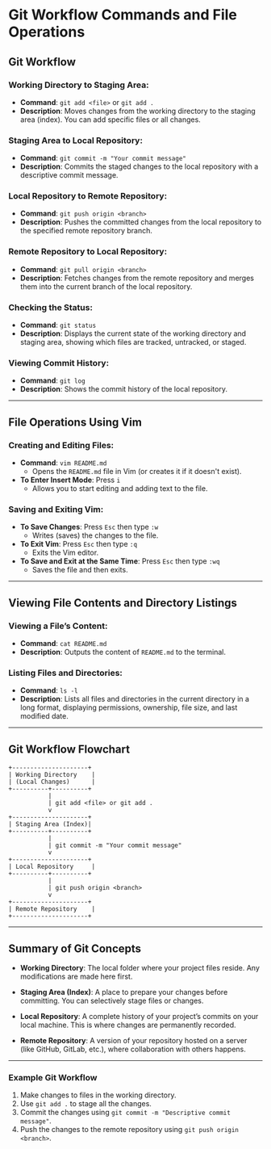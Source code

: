 # Git Workflow Commands and File Operations

## Git Workflow

### Working Directory to Staging Area:

- **Command**: `git add <file>` or `git add .`
- **Description**: Moves changes from the working directory to the staging area (index). You can add specific files or all changes.

### Staging Area to Local Repository:

- **Command**: `git commit -m "Your commit message"`
- **Description**: Commits the staged changes to the local repository with a descriptive commit message.

### Local Repository to Remote Repository:

- **Command**: `git push origin <branch>`
- **Description**: Pushes the committed changes from the local repository to the specified remote repository branch.

### Remote Repository to Local Repository:

- **Command**: `git pull origin <branch>`
- **Description**: Fetches changes from the remote repository and merges them into the current branch of the local repository.

### Checking the Status:

- **Command**: `git status`
- **Description**: Displays the current state of the working directory and staging area, showing which files are tracked, untracked, or staged.

### Viewing Commit History:

- **Command**: `git log`
- **Description**: Shows the commit history of the local repository.

---

## File Operations Using Vim

### Creating and Editing Files:

- **Command**: `vim README.md`
  - Opens the `README.md` file in Vim (or creates it if it doesn't exist).
- **To Enter Insert Mode**: Press `i`
  - Allows you to start editing and adding text to the file.

### Saving and Exiting Vim:

- **To Save Changes**: Press `Esc` then type `:w`
  - Writes (saves) the changes to the file.
- **To Exit Vim**: Press `Esc` then type `:q`
  - Exits the Vim editor.
- **To Save and Exit at the Same Time**: Press `Esc` then type `:wq`
  - Saves the file and then exits.

---

## Viewing File Contents and Directory Listings

### Viewing a File’s Content:

- **Command**: `cat README.md`
- **Description**: Outputs the content of `README.md` to the terminal.

### Listing Files and Directories:

- **Command**: `ls -l`
- **Description**: Lists all files and directories in the current directory in a long format, displaying permissions, ownership, file size, and last modified date.

---

## Git Workflow Flowchart

```plaintext
+---------------------+
| Working Directory    |
| (Local Changes)      |
+----------+----------+
           |
           | git add <file> or git add .
           v
+---------------------+
| Staging Area (Index)|
+----------+----------+
           |
           | git commit -m "Your commit message"
           v
+---------------------+
| Local Repository     |
+----------+----------+
           |
           | git push origin <branch>
           v
+---------------------+
| Remote Repository    |
+---------------------+
```

---

## Summary of Git Concepts

- **Working Directory**: The local folder where your project files reside. Any modifications are made here first.

- **Staging Area (Index)**: A place to prepare your changes before committing. You can selectively stage files or changes.

- **Local Repository**: A complete history of your project’s commits on your local machine. This is where changes are permanently recorded.

- **Remote Repository**: A version of your repository hosted on a server (like GitHub, GitLab, etc.), where collaboration with others happens.

---

### Example Git Workflow

1. Make changes to files in the working directory.
2. Use `git add .` to stage all the changes.
3. Commit the changes using `git commit -m "Descriptive commit message"`.
4. Push the changes to the remote repository using `git push origin <branch>`.
